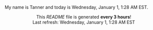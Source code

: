My name is Tanner and today is Wednesday, January 1, 1:28 AM EST.

<p align="center">This <i>README</i> file is generated <b>every 3 hours</b>!</br>Last refresh: Wednesday, January 1, 1:28 AM EST<br /></p>
